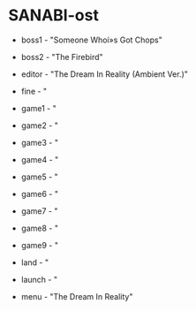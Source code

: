 # SANABI-ost
- boss1 - "Someone Whoí»s Got Chops"

- boss2 - "The Firebird"

- editor - "The Dream In Reality (Ambient Ver.)"

- fine - "

- game1 - "

- game2 - "

- game3 - "

- game4 - "

- game5 - "

- game6 - "

- game7 - "

- game8 - "

- game9 - "

- land - "

- launch - "

- menu - "The Dream In Reality"
